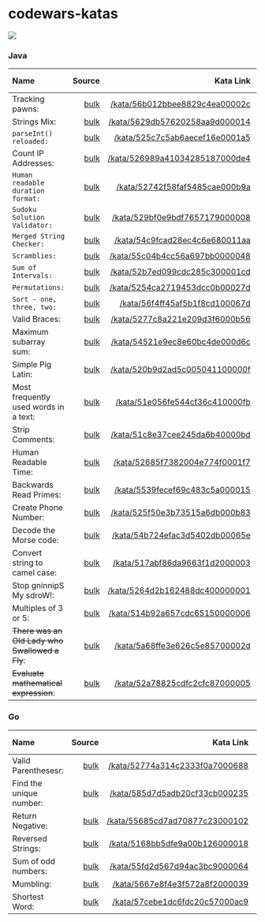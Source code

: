 # codewars-katas

[![](https://www.codewars.com/users/_JDev_/badges/large)](https://www.codewars.com/users/_JDev_)

### Java

| Name | Source | Kata Link | Kata Difficulty |
| :---         |     ---:      |          ---: |          :---: |
| Tracking pawns:   | [bulk](katas/java/TrackingPawns.java)     | [/kata/56b012bbee8829c4ea00002c](https://www.codewars.com/kata/56b012bbee8829c4ea00002c)  |  4 kyu  |
| Strings Mix:   | [bulk](katas/java/StringsMix.java)     | [/kata/5629db57620258aa9d000014](https://www.codewars.com/kata/5629db57620258aa9d000014)  |  4 kyu  |
| `parseInt() reloaded:`   | [bulk](katas/java/ParseIntReloaded.java)     | [/kata/525c7c5ab6aecef16e0001a5](https://www.codewars.com/kata/525c7c5ab6aecef16e0001a5)  |  4 kyu  |
| Count IP Addresses:   | [bulk](katas/java/CountIpAddresses.java)     | [/kata/526989a41034285187000de4](https://www.codewars.com/kata/526989a41034285187000de4)  |  5 kyu  |
| `Human readable duration format:`   | [bulk](katas/java/HumanReadableDurationFormat.java)     | [/kata/52742f58faf5485cae000b9a](https://www.codewars.com/kata/52742f58faf5485cae000b9a)  |  4 kyu  |
| `Sudoku Solution Validator:`   | [bulk](katas/java/SudokuSolutionValidator.java)     | [/kata/529bf0e9bdf7657179000008](https://www.codewars.com/kata/529bf0e9bdf7657179000008)  |  4 kyu  |
| `Merged String Checker:`   | [bulk](katas/java/MergedStringChecker.java)     | [/kata/54c9fcad28ec4c6e680011aa](https://www.codewars.com/kata/54c9fcad28ec4c6e680011aa)  |  5 kyu  |
| `Scramblies:`   | [bulk](katas/java/Scramblies.java)     | [/kata/55c04b4cc56a697bb0000048](https://www.codewars.com/kata/55c04b4cc56a697bb0000048)  |  5 kyu  |
| `Sum of Intervals:`   | [bulk](katas/java/SumOfIntervals.java)     | [/kata/52b7ed099cdc285c300001cd](https://www.codewars.com/kata/52b7ed099cdc285c300001cd)  |  4 kyu  |
| `Permutations:`   | [bulk](katas/java/Permutations.java)     | [/kata/5254ca2719453dcc0b00027d](https://www.codewars.com/kata/5254ca2719453dcc0b00027d)  |  4 kyu  |
| `Sort - one, three, two:`   | [bulk](katas/java/SortOneThreeTwo.java)     | [/kata/56f4ff45af5b1f8cd100067d](https://www.codewars.com/kata/56f4ff45af5b1f8cd100067d)  |  5 kyu  |
| Valid Braces:   | [bulk](katas/java/ValidBraces.java)     | [/kata/5277c8a221e209d3f6000b56](https://www.codewars.com/kata/5277c8a221e209d3f6000b56)  |  6 kyu  |
| Maximum subarray sum:   | [bulk](katas/java/MaximumSubarraySum.java)     | [/kata/54521e9ec8e60bc4de000d6c](https://www.codewars.com/kata/54521e9ec8e60bc4de000d6c)  |  5 kyu  |
| Simple Pig Latin:   | [bulk](katas/java/SimplePigLatin.java)     | [/kata/520b9d2ad5c005041100000f](https://www.codewars.com/kata/520b9d2ad5c005041100000f)  |  5 kyu  |
| Most frequently used words in a text:   | [bulk](katas/java/MostFrequentlyUsedWordsInText.java)     | [/kata/51e056fe544cf36c410000fb](https://www.codewars.com/kata/51e056fe544cf36c410000fb)  |  4 kyu  |
| Strip Comments:   | [bulk](katas/java/StripComments.java)     | [/kata/51c8e37cee245da6b40000bd](https://www.codewars.com/kata/51c8e37cee245da6b40000bd)  |  4 kyu  |
| Human Readable Time:   | [bulk](katas/java/HumanReadableTime.java)     | [/kata/52685f7382004e774f0001f7](https://www.codewars.com/kata/52685f7382004e774f0001f7)  |  5 kyu  |
| Backwards Read Primes:   | [bulk](katas/java/BackwardsReadPrimes.java)     | [/kata/5539fecef69c483c5a000015](https://www.codewars.com/kata/5539fecef69c483c5a000015)  |  6 kyu  |
| Create Phone Number:     | [bulk](katas/java/CreatePhoneNumber.java)       | [/kata/525f50e3b73515a6db000b83](https://www.codewars.com/kata/525f50e3b73515a6db000b83)      |  6 kyu  |
| Decode the Morse code:     | [bulk](katas/java/DecodeTheMorseCode.java)       | [/kata/54b724efac3d5402db00065e](https://www.codewars.com/kata/54b724efac3d5402db00065e)     |  6 kyu  |
| Convert string to camel case:     | [bulk](katas/java/ConvertStringToCamelCase.java)       | [/kata/517abf86da9663f1d2000003](https://www.codewars.com/kata/517abf86da9663f1d2000003)      |  6 kyu  |
| Stop gninnipS My sdroW!:     | [bulk](katas/java/StopGninnipSMySdroW.java)       | [/kata/5264d2b162488dc400000001](https://www.codewars.com/kata/5264d2b162488dc400000001)      |  6 kyu  |
| Multiples of 3 or 5:   | [bulk](katas/java/MultiplesOf3or5.java)     | [/kata/514b92a657cdc65150000006](https://www.codewars.com/kata/514b92a657cdc65150000006)  |  6 kyu  |
| ~~There was an Old Lady who Swallowed a Fly~~:   | [bulk](katas/java/ThereWasAnOldLadyWhoSwallowedFly.java)     | [/kata/5a68ffe3e626c5e85700002d](https://www.codewars.com/kata/5a68ffe3e626c5e85700002d)  |  6 kyu  |
| ~~Evaluate mathematical expression~~:   | [bulk](katas/java/EvaluateMathematicalExpression.java)     | [/kata/52a78825cdfc2cfc87000005](https://www.codewars.com/kata/52a78825cdfc2cfc87000005)  |  2 kyu  |

### Go
| Name | Source | Kata Link | Kata Difficulty |
| :---         |     ---:      |          ---: |          :---: |
| Valid Parenthesesr:   | [bulk](katas/go/ValidParentheses.go)     | [/kata/52774a314c2333f0a7000688](https://www.codewars.com/kata/52774a314c2333f0a7000688)  |  5 kyu  |
| Find the unique number:   | [bulk](katas/go/FindTheUniqueNumber.go)     | [/kata/585d7d5adb20cf33cb000235](https://www.codewars.com/kata/585d7d5adb20cf33cb000235)  |  6 kyu  |
| Return Negative:   | [bulk](katas/go/ReturnNegative.go)     | [/kata/55685cd7ad70877c23000102](https://www.codewars.com/kata/55685cd7ad70877c23000102)  |  8 kyu  |
| Reversed Strings:   | [bulk](katas/go/ReversedStrings.go)     | [/kata/5168bb5dfe9a00b126000018](https://www.codewars.com/kata/5168bb5dfe9a00b126000018)  |  8 kyu  |
| Sum of odd numbers:   | [bulk](katas/go/SumOfOddNumbers.go)     | [/kata/55fd2d567d94ac3bc9000064](https://www.codewars.com/kata/55fd2d567d94ac3bc9000064)  |  7 kyu  |
| Mumbling:   | [bulk](katas/go/Mumbling.go)     | [/kata/5667e8f4e3f572a8f2000039](https://www.codewars.com/kata/5667e8f4e3f572a8f2000039)  |  7 kyu  |
| Shortest Word:   | [bulk](katas/go/ShortestWord.go)     | [/kata/57cebe1dc6fdc20c57000ac9](https://www.codewars.com/kata/57cebe1dc6fdc20c57000ac9)  |  7 kyu  |
